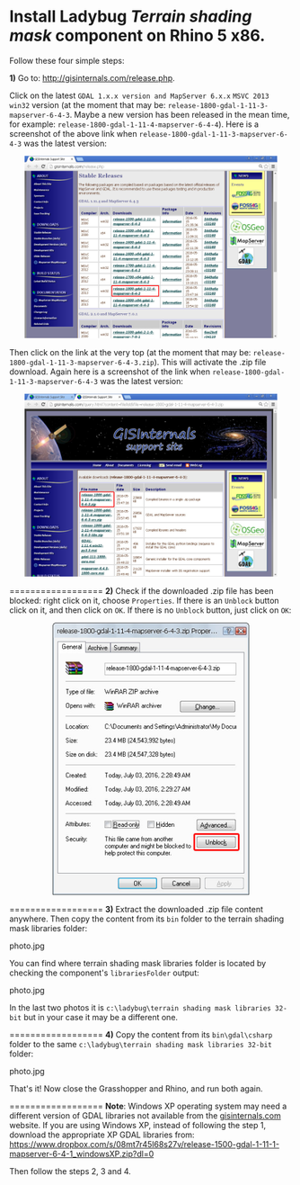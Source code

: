 Install Ladybug _Terrain shading mask_ component on Rhino 5 x86.
==================

Follow these four simple steps:

**1)** Go to: http://gisinternals.com/release.php.

Click on the latest ```GDAL 1.x.x version and MapServer 6.x.x```  ```MSVC 2013 win32``` version (at the moment that may be: ```release-1800-gdal-1-11-3-mapserver-6-4-3```. Maybe a new version has been released in the mean time, for example: ```release-1800-gdal-1-11-4-mapserver-6-4-4```).
Here is a screenshot of the above link when ```release-1800-gdal-1-11-3-mapserver-6-4-3``` was the latest version:

<p align="center">
  <img src="https://github.com/stgeorges/terrainShadingMask/blob/master/miscellaneous/images/step1a_32bit.jpg" width="450"/>
</p>

Then click on the link at the very top (at the moment that may be: ```release-1800-gdal-1-11-3-mapserver-6-4-3.zip```). This will activate the .zip file download.
Again here is a screenshot of the link when ```release-1800-gdal-1-11-3-mapserver-6-4-3``` was the latest version:

<p align="center">
  <img src="https://github.com/stgeorges/terrainShadingMask/blob/master/miscellaneous/images/step1b_32bit.jpg" width="450"/>
</p>


==================
**2)** Check if the downloaded .zip file has been blocked: right click on it, choose ```Properties```. If there is an ```Unblock``` button click on it, and then click on ```OK```. If there is no ```Unblock``` button, just click on ```OK```:

<p align="center">
  <img src="https://github.com/stgeorges/terrainShadingMask/blob/master/miscellaneous/images/step2_32bit.jpg" width="350"/>
</p>


==================
**3)** Extract the downloaded .zip file content anywhere.
Then copy the content from its ```bin``` folder to the terrain shading mask libraries folder:

photo.jpg

You can find where terrain shading mask libraries folder is located by checking the component's ```librariesFolder``` output:

photo.jpg

In the last two photos it is ```c:\ladybug\terrain shading mask libraries 32-bit``` but in your case it may be a different one.


==================
**4)** Copy the content from its ```bin\gdal\csharp``` folder to the same ```c:\ladybug\terrain shading mask libraries 32-bit``` folder:

photo.jpg

That's it!
Now close the Grasshopper and Rhino, and run both again.
 

==================
**Note**: Windows XP operating system may need a different version of GDAL libraries not available from the [gisinternals.com](http://gisinternals.com/release.php) website.
If you are using Windows XP, instead of following the step 1, download the appropriate XP GDAL libraries from: https://www.dropbox.com/s/08mt7r45l68s27v/release-1500-gdal-1-11-1-mapserver-6-4-1_windowsXP.zip?dl=0

Then follow the steps 2, 3 and 4.
